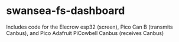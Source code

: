 # swansea-fs-dashboard
Includes code for the Elecrow esp32 (screen), Pico Can B (transmits Canbus), and Pico Adafruit PiCowbell Canbus (receives Canbus)
